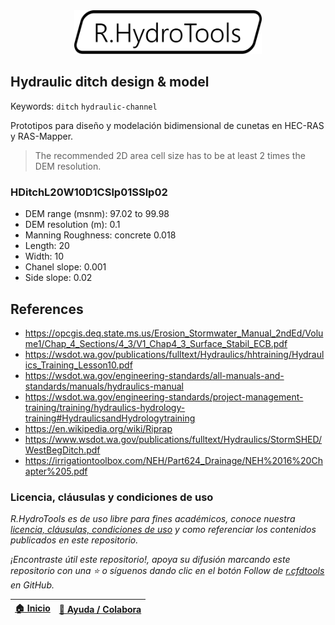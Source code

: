 <div align="center"><img alt="R.HydroTools" src="../../file/graph/R.HydroTools.svg" width="300px"></div>

## Hydraulic ditch design & model  
Keywords: `ditch` `hydraulic-channel`

Prototipos para diseño y modelación bidimensional de cunetas en HEC-RAS y RAS-Mapper.

> The recommended 2D area cell size has to be at least 2 times the DEM resolution.


### HDitchL20W10D1CSlp01SSlp02

* DEM range (msnm): 97.02 to 99.98
* DEM resolution (m): 0.1
* Manning Roughness: concrete 0.018
* Length: 20
* Width: 10
* Chanel slope: 0.001
* Side slope: 0.02


## References

* https://opcgis.deq.state.ms.us/Erosion_Stormwater_Manual_2ndEd/Volume1/Chap_4_Sections/4_3/V1_Chap4_3_Surface_Stabil_ECB.pdf
* https://wsdot.wa.gov/publications/fulltext/Hydraulics/hhtraining/Hydraulics_Training_Lesson10.pdf
* https://wsdot.wa.gov/engineering-standards/all-manuals-and-standards/manuals/hydraulics-manual
* https://wsdot.wa.gov/engineering-standards/project-management-training/training/hydraulics-hydrology-training#HydraulicsandHydrologytraining
* https://en.wikipedia.org/wiki/Riprap
* https://www.wsdot.wa.gov/publications/fulltext/Hydraulics/StormSHED/WestBegDitch.pdf
* https://irrigationtoolbox.com/NEH/Part624_Drainage/NEH%2016%20Chapter%205.pdf


### Licencia, cláusulas y condiciones de uso

_R.HydroTools es de uso libre para fines académicos, conoce nuestra [licencia, cláusulas, condiciones de uso](../../LICENSE.md) y como referenciar los contenidos publicados en este repositorio._

_¡Encontraste útil este repositorio!, apoya su difusión marcando este repositorio con una ⭐ o síguenos dando clic en el botón Follow de [r.cfdtools](https://github.com/rcfdtools) en GitHub._


| [:house: Inicio](../../README.md) | [:beginner: Ayuda / Colabora](https://github.com/rcfdtools/R.HydroTools/discussions/30) |
|-----------------------------------|-----------------------------------------------------------------------------------------|
